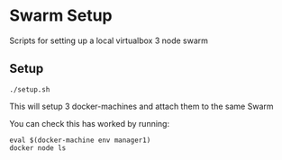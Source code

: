 # Swarm Setup

Scripts for setting up a local virtualbox 3 node swarm

## Setup

    ./setup.sh

This will setup 3 docker-machines and attach them to the same Swarm

You can check this has worked by running:

    eval $(docker-machine env manager1)
    docker node ls
